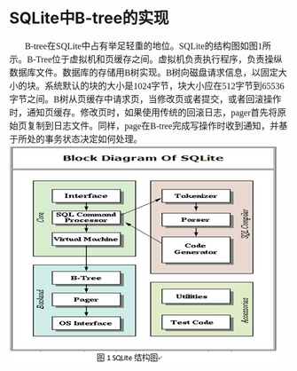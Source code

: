 # SQLite中B-tree的实现
<font face="微软雅黑" size="3px">

&nbsp;&nbsp;&nbsp;&nbsp;&nbsp;&nbsp;&nbsp;B-tree在SQLite中占有举足轻重的地位。SQLite的结构图如图1所示。B-Tree位于虚拟机和页缓存之间。虚拟机负责执行程序，负责操纵数据库文件。数据库的存储用B树实现。B树向磁盘请求信息，以固定大小的块。系统默认的块的大小是1024字节，块大小应在512字节到65536字节之间。B树从页缓存中请求页，当修改页或者提交，或者回滚操作时，通知页缓存。修改页时，如果使用传统的回滚日志，pager首先将原始页复制到日志文件。同样，page在B-tree完成写操作时收到通知，并基于所处的事务状态决定如何处理。
<img src="SQLiteBlockGraph.jpg">
